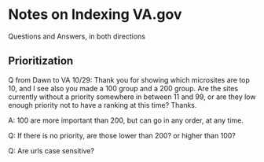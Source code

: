 # Notes on Indexing VA.gov
Questions and Answers, in both directions

## Prioritization

Q from Dawn to VA 10/29:
Thank you for showing which microsites are top 10, and I see also you made a 100 group and a 200 group. Are the sites currently without a priority somewhere in between 11 and 99, or are they low enough priority not to have a ranking at this time? Thanks.

A: 100 are more important than 200, but can go in any order, at any time.

  Q: If there is no priority, are those lower than 200? or higher than 100?
  
Q: Are urls case sensitive?
